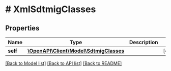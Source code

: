 # # XmlSdtmigClasses

## Properties

Name | Type | Description | Notes
------------ | ------------- | ------------- | -------------
**self** | [**\OpenAPI\Client\Model\SdtmigClasses**](SdtmigClasses.md) |  | [optional]

[[Back to Model list]](../../README.md#models) [[Back to API list]](../../README.md#endpoints) [[Back to README]](../../README.md)
